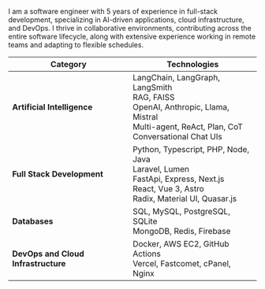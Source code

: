 I am a software engineer with 5 years of experience in full-stack development, specializing in AI-driven applications, cloud infrastructure, and DevOps. I thrive in collaborative environments, contributing across the entire software lifecycle, along with extensive experience working in remote teams and adapting to flexible schedules.

| **Category**              | **Technologies**                                                                                                                                 |
|---------------------------|---------------------------------------------------------------------------------------------------------------------------------------------------|
| **Artificial Intelligence** | LangChain, LangGraph, LangSmith<br>RAG, FAISS<br>OpenAI, Anthropic, Llama, Mistral<br>Multi-agent, ReAct, Plan, CoT<br>Conversational Chat UIs |
| **Full Stack Development** | Python, Typescript, PHP, Node, Java<br>Laravel, Lumen<br>FastApi, Express, Next.js<br>React, Vue 3, Astro<br>Radix, Material UI, Quasar.js       |
| **Databases**             | SQL, MySQL, PostgreSQL, SQLite<br>MongoDB, Redis, Firebase                                                                                     |
| **DevOps and Cloud Infrastructure** | Docker, AWS EC2, GitHub Actions<br>Vercel, Fastcomet, cPanel, Nginx                                                                 |


